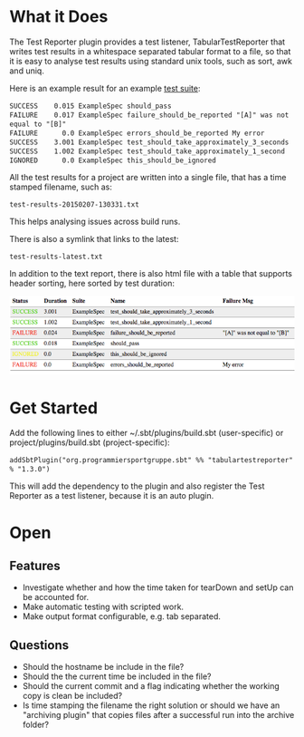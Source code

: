 What it Does
============

The Test Reporter plugin provides a test listener, TabularTestReporter that writes test results in a whitespace
separated tabular format to a file, so that it is easy to analyse test results using standard unix tools, such as
sort, awk and uniq.

Here is an example result for an example [test suite](https://github.com/programmiersportgruppe/sbt-tabular-test-reporter/blob/master/src/sbt-test/simple-example/src/test/scala/ExampleSpec.scala):

    SUCCESS    0.015 ExampleSpec should_pass
    FAILURE    0.017 ExampleSpec failure_should_be_reported "[A]" was not equal to "[B]"
    FAILURE      0.0 ExampleSpec errors_should_be_reported My error
    SUCCESS    3.001 ExampleSpec test_should_take_approximately_3_seconds
    SUCCESS    1.002 ExampleSpec test_should_take_approximately_1_second
    IGNORED      0.0 ExampleSpec this_should_be_ignored

All the test results for a project are written into a single file, that has a time stamped filename, such as:

    test-results-20150207-130331.txt

This helps analysing issues across build runs.

There is also a symlink that links to the latest:

    test-results-latest.txt

In addition to the text report, there is also html file with a table that supports header sorting, here sorted by
test duration:

![HTML Table Rendering](doc/html-report.png)


Get Started
===========

Add the following lines to either ~/.sbt/plugins/build.sbt (user-specific) or project/plugins/build.sbt (project-specific):

    addSbtPlugin("org.programmiersportgruppe.sbt" %% "tabulartestreporter" % "1.3.0")

This will add the dependency to the plugin and also register the Test Reporter as a test listener, because it is an
auto plugin.


Open
====

Features
--------
* Investigate whether and how the time taken for tearDown and setUp can be accounted for.
* Make automatic testing with scripted work.
* Make output format configurable, e.g. tab separated.

Questions
---------

* Should the hostname be include in the file?
* Should the the current time be included in the file?
* Should the current commit and a flag indicating whether the working copy is clean be included?
* Is time stamping the filename the right solution or should we have an "archiving plugin"
  that copies files after a successful run into the archive folder?

